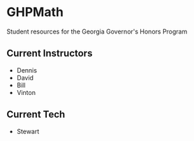 # GHPMath
 Student resources for the Georgia Governor's Honors Program

## Current Instructors
- Dennis
- David
- Bill
- Vinton

## Current Tech
- Stewart

